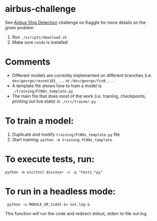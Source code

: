 # airbus-challenge

See [Airbus Ship Detection](https://www.kaggle.com/c/airbus-ship-detection) challenge on Kaggle for more details on the given problem

1. Run ```./scripts/download.sh```
2. Make sure ```conda``` is installed

# Comments
- Different models are currently implemented on different branches (i.e. ```dev/george/resnet101_...``` or ```/dev/george/fcn8_...```
- A template file shows how to train a model is ```./training/FCN8s_template.py```
- The main file that does most of the work (i.e. training, checkpoints, printing out live stats) is ```./src/trainer.py```

# To train a model:
1. Duplicate and modify ```training/FCN8s_template.py``` file
2. Start training: ```python -m training.FCN8s_template```

# To execute tests, run:
```python -m unittest discover -v -p "tests_*py"```

# To run in a headless mode:
``` python -u MODULE_OR_CLASS &> out.log &```

This function will run the code and redirect stdout, stderr to file out.log
